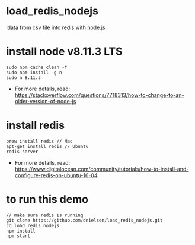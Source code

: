# load_redis_nodejs
ldata from csv file into redis with node.js

# install node v8.11.3 LTS 
```
sudo npm cache clean -f
sudo npm install -g n
sudo n 8.11.3
```
- For more details, read: https://stackoverflow.com/questions/7718313/how-to-change-to-an-older-version-of-node-js

# install redis 
```
brew install redis // Mac
apt-get install redis // Ubuntu
redis-server
```
- For more details, read: https://www.digitalocean.com/community/tutorials/how-to-install-and-configure-redis-on-ubuntu-16-04


# to run this demo
```
// make sure redis is running
git clone https://github.com/dnielsen/load_redis_nodejs.git
cd load_redis_nodejs
npm install
npm start 
```
